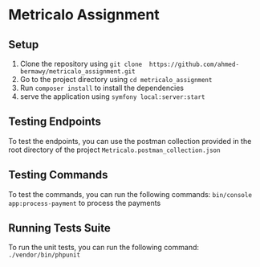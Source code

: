 # Metricalo Assignment
## Setup
1. Clone the repository using `git clone  https://github.com/ahmed-bermawy/metricalo_assignment.git`
2. Go to the project directory using `cd metricalo_assignment`
3. Run `composer install` to install the dependencies
4. serve the application using `symfony local:server:start`

## Testing Endpoints
To test the endpoints, you can use the postman collection provided in the root directory of the project `Metricalo.postman_collection.json`

## Testing Commands
To test the commands, you can run the following commands:
`bin/console app:process-payment` to process the payments

## Running Tests Suite
To run the unit tests, you can run the following command: `./vendor/bin/phpunit`